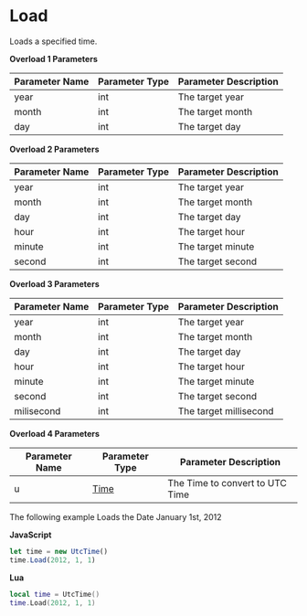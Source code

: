# Load

Loads a specified time.

**Overload 1 Parameters**

Parameter Name | Parameter Type | Parameter Description
--- | --- | ---
year | int | The target year
month | int | The target month
day | int | The target day

**Overload 2 Parameters**

Parameter Name | Parameter Type | Parameter Description
--- | --- | ---
year | int | The target year
month | int | The target month
day | int | The target day
hour | int | The target hour
minute | int | The target minute
second | int | The target second

**Overload 3 Parameters**

Parameter Name | Parameter Type | Parameter Description
--- | --- | ---
year | int | The target year
month | int | The target month
day | int | The target day
hour | int | The target hour
minute | int | The target minute
second | int | The target second
milisecond | int | The target millisecond

**Overload 4 Parameters**

Parameter Name | Parameter Type | Parameter Description
--- | --- | ---
u | [Time](./../time/index.md) | The Time to convert to UTC Time

The following example Loads the Date January 1st, 2012

**JavaScript**
```js
let time = new UtcTime()
time.Load(2012, 1, 1)
```

**Lua**
```lua
local time = UtcTime()
time.Load(2012, 1, 1)
```